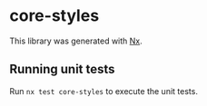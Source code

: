 # core-styles

This library was generated with [Nx](https://nx.dev).

## Running unit tests

Run `nx test core-styles` to execute the unit tests.
